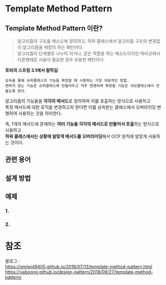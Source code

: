 # Template Method Pattern   

## Template Method Pattern 이란?   
> 알고리즘의 구조를 메소드에 정의하고, 하위 클래스에서 알고리즘 구조의 변경없이 알고리즘을 재정의 하는 패턴이다.     
> 알고리즘이 단계별로 나누어 지거나, 같은 역할을 하는 메소드이지만 여러곳에서 다른형태로 사용이 필요한 경우 유용한 패턴이다.    
 
**토비의 스프링 3.1에서 말하길**      
```
상속을 통해 슈퍼클래스의 기능을 확장할 때 사용하는 가장 대표적인 방법.           
변하지 않는 기능은 슈퍼클래스에 만들어두고 자주 변경되며 확장할 기능은 서브클래스에서 만들도록 한다.      
```    
   
알고리즘의 기능들을 **각각의 메서드**로 정의하여 이를 호출하는 방식으로 사용하고       
특정 메서드에 대한 로직을 변경하고자 한다면 이를 상속받는 클래스에서 오버라이딩 변형하여 사용하는 것을 의미한다.       
   
즉, 1개의 메서드에 존재하는 **여러 기능을 각각의 메서드로 만들어서 호출**하는 방식으로 사용하고     
**하위 클래스에서는 상황에 알맞게 메서드를 오버라이딩**해서 OCP 원칙에 알맞게 사용하는 것이다.        

## 관련 용어  

## 설계 방법 

## 예제 
### 1.
### 2.

# 참조 
블로그 :    
https://gmlwjd9405.github.io/2018/07/13/template-method-pattern.html       
https://yaboong.github.io/design-pattern/2018/09/27/template-method-pattern/       
